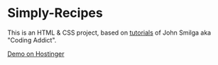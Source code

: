 # Simply-Recipes
 This is an HTML & CSS project, based on [tutorials](https://www.youtube.com/watch?v=4hiXSFpwTQc&list=PLnHJACx3NwAdhoqmE5i_dqSnYHd04doh0&index=2) 
 of John Smilga aka "Coding Addict". 
 

[Demo on Hostinger](https://images.unsplash.com/photo-1590479773265-7464e5d48118?ixid=MnwxMjA3fDB8MHxzZWFyY2h8MXx8dW5kZXIlMjBjb25zdHJ1Y3Rpb258ZW58MHx8MHx8&ixlib=rb-1.2.1&auto=format&fit=crop&w=600&q=60)         



 

